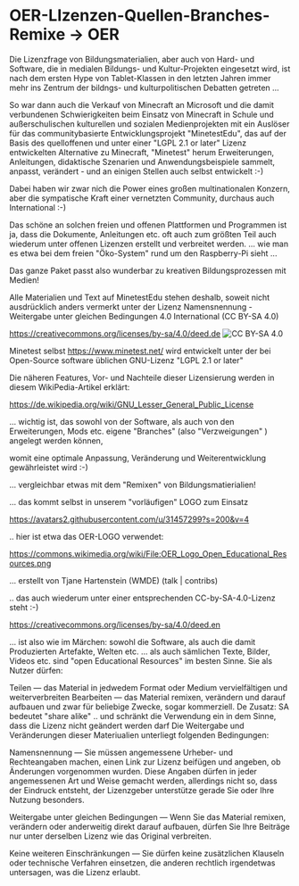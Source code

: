 # OER-LIzenzen-Quellen-Branches-Remixe -> OER

Die Lizenzfrage von Bildungsmaterialien, aber auch von Hard- und Software, die in medialen Bildungs- und Kultur-Projekten eingesetzt wird, ist nach dem ersten Hype von Tablet-Klassen in den letzten Jahren immer mehr ins Zentrum der bildngs- und kulturpolitischen Debatten getreten ...

So war dann auch die Verkauf von Minecraft an Microsoft und die damit verbundenen Schwierigkeiten beim Einsatz von Minecraft in Schule und außerschulischen kulturellen und sozialen Medienprojekten mit ein Auslöser für das communitybasierte Entwicklungsprojekt "MinetestEdu", das auf der Basis des quelloffenen und unter einer "LGPL 2.1 or later" Lizenz entwickelten Alternative zu Minecraft, "Minetest" herum Erweiterungen, Anleitungen, didaktische Szenarien und Anwendungsbeispiele sammelt, anpasst, verändert - und an einigen Stellen auch selbst entwickelt :-)

Dabei haben wir zwar nich die Power eines großen multinationalen Konzern, aber die sympatische Kraft einer vernetzten Community, durchaus auch International :-)

Das schöne an solchen freien und offenen Plattformen und Programmen ist ja, dass die Dokumente, Anleitungen etc. oft auch zum größten Teil auch wiederum unter offenen Lizenzen erstellt und verbreitet werden.
... wie man es etwa bei dem freien "Öko-System" rund um den Raspberry-Pi sieht ...

Das ganze Paket passt also wunderbar zu kreativen Bildungsprozessen mit Medien!


Alle Materialien und Text auf MinetestEdu stehen deshalb, soweit nicht ausdrücklich anders vermerkt unter der Lizenz
Namensnennung - Weitergabe unter gleichen Bedingungen 4.0 International (CC BY-SA 4.0)

https://creativecommons.org/licenses/by-sa/4.0/deed.de
![CC BY-SA 4.0](https://upload.wikimedia.org/wikipedia/commons/thumb/d/d0/CC-BY-SA_icon.svg/200px-CC-BY-SA_icon.svg.png)

Minetest selbst https://www.minetest.net/ wird entwickelt unter der bei Open-Source software üblichen GNU-Lizenz
"LGPL 2.1 or later"

Die näheren Features, Vor- und Nachteile dieser Lizensierung werden in diesem WikiPedia-Artikel erklärt:

https://de.wikipedia.org/wiki/GNU_Lesser_General_Public_License

... wichtig ist, das sowohl von der Software, als auch von den Erweiterungen, Mods etc. eigene "Branches" (also "Verzweigungen" ) angelegt werden können,

womit eine optimale Anpassung, Veränderung und Weiterentwicklung gewährleistet wird :-)

... vergleichbar etwas mit dem "Remixen" von Bildungsmatierialien!


... das kommt selbst in unserem "vorläufigen" LOGO zum Einsatz


https://avatars2.githubusercontent.com/u/31457299?s=200&v=4


.. hier ist etwa das OER-LOGO verwendet:

https://commons.wikimedia.org/wiki/File:OER_Logo_Open_Educational_Resources.png

... erstellt von Tjane Hartenstein (WMDE) (talk | contribs)

.. das auch wiederum unter einer entsprechenden CC-by-SA-4.0-Lizenz steht :-)

https://creativecommons.org/licenses/by-sa/4.0/deed.en

... ist also wie im Märchen: sowohl die Software, als auch die damit Produzierten Artefakte, Welten etc. ... als auch sämlichen Texte, Bilder, Videos etc. sind "open Educational Resources" im besten Sinne.
Sie als Nutzer dürfen:


Teilen — das Material in jedwedem Format oder Medium vervielfältigen und weiterverbreiten
Bearbeiten — das Material remixen, verändern und darauf aufbauen
und zwar für beliebige Zwecke, sogar kommerziell. 
De Zusatz: SA bedeutet "share alike" .. und schränkt die Verwendung ein in dem Sinne, dass die Lizenz nicht geändert werden darf
Die Weitergabe und Veränderungen dieser Materiualien unterliegt folgenden Bedingungen:

Namensnennung — Sie müssen angemessene Urheber- und Rechteangaben machen, einen Link zur Lizenz beifügen und angeben, ob Änderungen vorgenommen wurden. Diese Angaben dürfen in jeder angemessenen Art und Weise gemacht werden, allerdings nicht so, dass der Eindruck entsteht, der Lizenzgeber unterstütze gerade Sie oder Ihre Nutzung besonders.

Weitergabe unter gleichen Bedingungen — Wenn Sie das Material remixen, verändern oder anderweitig direkt darauf aufbauen, dürfen Sie Ihre Beiträge nur unter derselben Lizenz wie das Original verbreiten.

 Keine weiteren Einschränkungen — Sie dürfen keine zusätzlichen Klauseln oder technische Verfahren einsetzen, die anderen rechtlich irgendetwas untersagen, was die Lizenz erlaubt.









